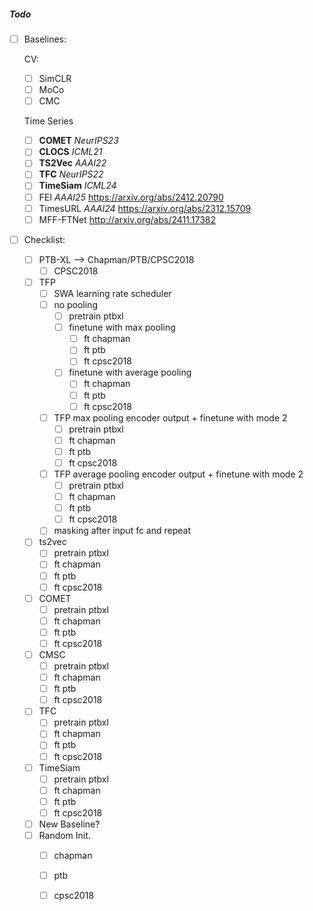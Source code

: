 ##### Todo

- [ ] Baselines:

    CV:
    - [ ] SimCLR
    - [ ] MoCo
    - [ ] CMC

    Time Series
    - [ ] **COMET** *NeurIPS23*
    - [ ] **CLOCS** *ICML21*
    - [ ] **TS2Vec** *AAAI22*
    - [ ] **TFC** *NeurIPS22*
    - [ ] **TimeSiam** *ICML24*
    - [ ] FEI *AAAI25* https://arxiv.org/abs/2412.20790
    - [ ] TimesURL *AAAI24* https://arxiv.org/abs/2312.15709
    - [ ] MFF-FTNet http://arxiv.org/abs/2411.17382 

- [ ] Checklist:
    - [ ] PTB-XL --> Chapman/PTB/CPSC2018
        - [ ] CPSC2018
    - [ ] TFP
        - [ ] SWA learning rate scheduler
        - [ ] no pooling
            - [ ] pretrain ptbxl
            - [ ] finetune with max pooling
                - [ ] ft chapman
                - [ ] ft ptb
                - [ ] ft cpsc2018
            - [ ] finetune with average pooling
                - [ ] ft chapman
                - [ ] ft ptb
                - [ ] ft cpsc2018
        - [ ] TFP max pooling encoder output + finetune with mode 2
            - [ ] pretrain ptbxl
            - [ ] ft chapman
            - [ ] ft ptb
            - [ ] ft cpsc2018
        - [ ] TFP average pooling encoder output + finetune with mode 2
            - [ ] pretrain ptbxl
            - [ ] ft chapman
            - [ ] ft ptb
            - [ ] ft cpsc2018
        - [ ] masking after input fc and repeat
    - [ ] ts2vec
        - [ ] pretrain ptbxl
        - [ ] ft chapman
        - [ ] ft ptb
        - [ ] ft cpsc2018
    - [ ] COMET
        - [ ] pretrain ptbxl
        - [ ] ft chapman
        - [ ] ft ptb
        - [ ] ft cpsc2018
    - [ ] CMSC
        - [ ] pretrain ptbxl
        - [ ] ft chapman
        - [ ] ft ptb
        - [ ] ft cpsc2018
    - [ ] TFC
        - [ ] pretrain ptbxl
        - [ ] ft chapman
        - [ ] ft ptb
        - [ ] ft cpsc2018
    - [ ] TimeSiam
        - [ ] pretrain ptbxl
        - [ ] ft chapman
        - [ ] ft ptb
        - [ ] ft cpsc2018
    - [ ] New Baseline?
    - [ ] Random Init.
        - [ ] chapman
        - [ ] ptb
        - [ ] cpsc2018




